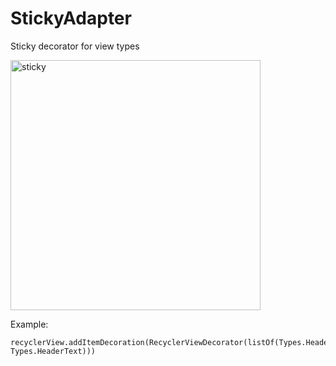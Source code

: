 # StickyAdapter
Sticky decorator for view types

<img src="https://github.com/Vaiklol/photos/blob/master/sticky.gif" alt="sticky" width="400"/>

Example:
```
recyclerView.addItemDecoration(RecyclerViewDecorator(listOf(Types.HeaderImage, Types.HeaderText)))
```
